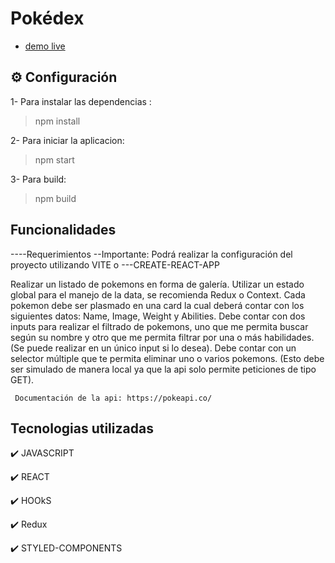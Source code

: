 

# Pokédex


* [demo live](https://pokedex-challengev.netlify.app/)


## ⚙ Configuración 

1- Para instalar las dependencias :

> npm install

2- Para iniciar la aplicacion:

> npm  start

3- Para build:

 > npm build
 
 
## Funcionalidades
   ----Requerimientos 
    --Importante: Podrá realizar la configuración del proyecto utilizando VITE o ---CREATE-REACT-APP

 Realizar un listado de pokemons en forma de galería.
 Utilizar un estado global para el manejo de la data, se recomienda Redux o Context.
    Cada pokemon debe ser plasmado en una card la cual deberá contar con los siguientes datos: Name, Image, Weight y Abilities.
    Debe contar con dos inputs para realizar el filtrado de pokemons, uno que me permita buscar según su nombre y otro que me permita filtrar por una o más habilidades. (Se puede realizar en un único input si lo desea).
    Debe contar con un selector múltiple que te permita eliminar uno o varios pokemons. (Esto debe ser simulado de manera local ya que la api solo permite peticiones de tipo GET). 

     Documentación de la api: https://pokeapi.co/ 


## Tecnologias utilizadas
✔️ JAVASCRIPT

✔️ REACT

✔️ HOOkS

✔️ Redux

✔️ STYLED-COMPONENTS

